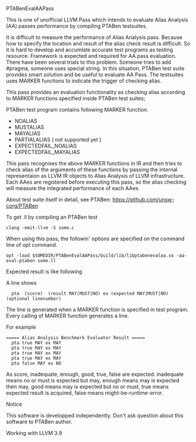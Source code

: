 PTABenEvalAAPass

This is one of unofficial LLVM Pass which intends to evaluate Alias Analysis (AA) passes performance by compiling PTABen testsuites. 

It is difficult to measure the performance of Alias Analysis pass. Because how to specify the location and result of the alias check result is difficult. So it is hard to develop and accumlate accurate test programs as testing resource. Framework is expected and required for AA pass evaluation. There have been several trials to this problem. Someone tries to add #pragma, someone uses special string.
In this situation, PTABen test suite provides smart solution and be useful to evaluate AA Pass. The testsuites uses MARKER functions to indicate the trigger of checking alias.  

This pass provides an evaluation functionality as checking alias according to MARKER functions specified inside PTABen test suites;

PTABen test program contains following MARKER function.
- NOALIAS
- MUSTALIAS
- MAYALIAS
- PARTIALALIAS ( not supported yet )
- EXPECTEDFAIL_NOALIAS
- EXPECTEDFAIL_MAYALIAS

This pass recognises the above MARKER functions in IR and then tries to check alias of the arguments of these functions
by passing the internal representaion as LLVM IR objects to Alias Analysis of LLVM infrastructure.
Each AAes are registered before executing this pass, so the alias checking will measure the integrated performance of each AAes.

About test suite itself in detail, see PTABen: https://github.com/unsw-corg/PTABen



To get .ll by compiling an PTABen test
```
clang -emit-llvm -S some.c
```

When using this pass, the followin' options are specified on the command line of opt command.

```
opt -load $SOMEDIR/PTABenEvalAAPass/build/lib/libptabenevalaa.so -aa-eval-ptaben some.ll
```

Expected result is like following

A line shows
```
  pta  (score)  (result MAY|MUST|NO) ex (expected MAY|MUST|NO)  (optional linenumber)
```  
The line is generated when a MARKER function is specified in test program. Every calling of MARKER function generates a line.

For example
```
===== Alias Analysis Benchmark Evaluator Result =====
  pta true MAY ex MAY
  pta true MAY ex MAY
  pta true MAY ex MAY
  pta true MAY ex MAY
  pta false MAY ex NO
```

As score, inadequate, enough, good, true, false are expected. inadequate means no or must is expected but may, enough means may is expected then may, good means may is expected but no or must, true means expected result is acquired, false means might-be-runtime-error. 


Notice

This software is developped independently. Don't ask question about this software to PTABen author.

Working with LLVM 3.9
